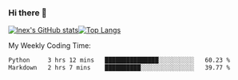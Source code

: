 ### Hi there 👋
[![lnex's GitHub stats](https://github-readme-stats.vercel.app/api?username=lnexenl&count_private=true&show_icons=true)](https://github.com/anuraghazra/github-readme-stats)[![Top Langs](https://github-readme-stats.vercel.app/api/top-langs/?username=lnexenl&layout=compact&langs_count=8&exclude_repo=32-bit-MIPS-CPU)](https://github.com/anuraghazra/github-readme-stats)

My Weekly Coding Time:
<!--START_SECTION:waka-->

```txt
Python     3 hrs 12 mins   ███████████████░░░░░░░░░░   60.23 %
Markdown   2 hrs 7 mins    ██████████░░░░░░░░░░░░░░░   39.77 %
```

<!--END_SECTION:waka-->
